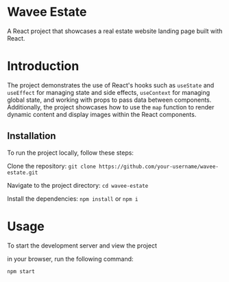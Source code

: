 
# Wavee Estate

A React project that showcases a real estate website landing page built with React.

# Introduction

The project demonstrates the use of React's hooks such as `useState` and `useEffect` for managing state and side effects, `useContext` for managing global state, and working with props to pass data between components. Additionally, the project showcases how to use the `map` function to render dynamic content and display images within the React components.

## Installation

To run the project locally, follow these steps:

Clone the repository: `git clone https://github.com/your-username/wavee-estate.git`

Navigate to the project directory: `cd wavee-estate`

Install the dependencies: `npm install` or `npm i`
    
# Usage

To start the development server and view the project 

in your browser, run the following command:

<pre><code>npm start</code></pre>


